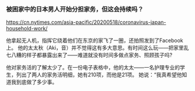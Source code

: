 ### 被困家中的日本男人开始分担家务，但这会持续吗？
https://cn.nytimes.com/asia-pacific/20200518/coronavirus-japan-household-work/

他拿起无人机，指挥它绕着他们在东京的家飞了一圈，还拍照发到了Facebook上。
他的太太秋（Aki，音）并不觉得这有多大意思。有时间这么玩——把家里乱七八糟的样子都暴露出来了——难道就没有时间多做点家务、照顾孩子吗?

他对家务活的了解太少了。在一份电子表格中，他的太太——一名护理专业的学生，列出了两人的家务活明细，她有210项，而他是21项。
她说：“我真希望他知道我到底做了多少事。
